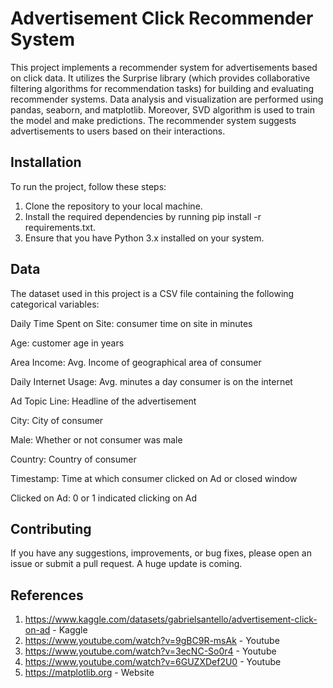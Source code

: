 # Advertisement Click Recommender System

This project implements a recommender system for advertisements based on click data. It utilizes the Surprise library (which provides collaborative filtering algorithms for recommendation tasks) for building and evaluating recommender systems. Data analysis and visualization are performed using pandas, seaborn, and matplotlib. Moreover, SVD algorithm is used to train the model and make predictions. The recommender system suggests advertisements to users based on their interactions.


## Installation

To run the project, follow these steps:

1) Clone the repository to your local machine.
2) Install the required dependencies by running pip install -r requirements.txt.
3) Ensure that you have Python 3.x installed on your system.

## Data

The dataset used in this project is a CSV file containing the following categorical variables:

Daily Time Spent on Site: consumer time on site in minutes

Age: customer age in years

Area Income: Avg. Income of geographical area of consumer

Daily Internet Usage: Avg. minutes a day consumer is on the internet

Ad Topic Line: Headline of the advertisement

City: City of consumer

Male: Whether or not consumer was male

Country: Country of consumer

Timestamp: Time at which consumer clicked on Ad or closed window

Clicked on Ad: 0 or 1 indicated clicking on Ad


## Contributing
If you have any suggestions, improvements, or bug fixes, please open an issue or submit a pull request. A huge update is coming.
## References

1) https://www.kaggle.com/datasets/gabrielsantello/advertisement-click-on-ad - Kaggle
2) https://www.youtube.com/watch?v=9gBC9R-msAk - Youtube
3) https://www.youtube.com/watch?v=3ecNC-So0r4 - Youtube
4) https://www.youtube.com/watch?v=6GUZXDef2U0 - Youtube
5) https://matplotlib.org - Website
